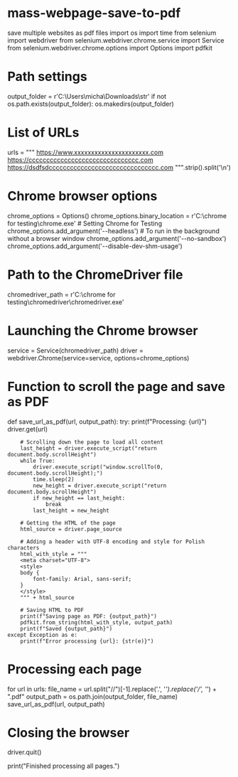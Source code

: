 # mass-webpage-save-to-pdf
save multiple websites as pdf files
import os
import time
from selenium import webdriver
from selenium.webdriver.chrome.service import Service
from selenium.webdriver.chrome.options import Options
import pdfkit

# Path settings
output_folder = r'C:\Users\micha\Downloads\str'
if not os.path.exists(output_folder):
    os.makedirs(output_folder)

# List of URLs
urls = """
https://www.xxxxxxxxxxxxxxxxxxxxxx.com
https://ccccccccccccccccccccccccccccccc.com
https://dsdfsdccccccccccccccccccccccccccccccc.com
""".strip().split('\n')

# Chrome browser options
chrome_options = Options()
chrome_options.binary_location = r'C:\chrome for testing\chrome.exe'  # Setting Chrome for Testing
chrome_options.add_argument('--headless')  # To run in the background without a browser window
chrome_options.add_argument('--no-sandbox')
chrome_options.add_argument('--disable-dev-shm-usage')

# Path to the ChromeDriver file
chromedriver_path = r'C:\chrome for testing\chromedriver\chromedriver.exe'

# Launching the Chrome browser
service = Service(chromedriver_path)
driver = webdriver.Chrome(service=service, options=chrome_options)

# Function to scroll the page and save as PDF
def save_url_as_pdf(url, output_path):
    try:
        print(f"Processing: {url}")
        driver.get(url)
        
        # Scrolling down the page to load all content
        last_height = driver.execute_script("return document.body.scrollHeight")
        while True:
            driver.execute_script("window.scrollTo(0, document.body.scrollHeight);")
            time.sleep(2)
            new_height = driver.execute_script("return document.body.scrollHeight")
            if new_height == last_height:
                break
            last_height = new_height
        
        # Getting the HTML of the page
        html_source = driver.page_source

        # Adding a header with UTF-8 encoding and style for Polish characters
        html_with_style = """
        <meta charset="UTF-8">
        <style>
        body {
            font-family: Arial, sans-serif;
        }
        </style>
        """ + html_source

        # Saving HTML to PDF
        print(f"Saving page as PDF: {output_path}")
        pdfkit.from_string(html_with_style, output_path)
        print(f"Saved {output_path}")
    except Exception as e:
        print(f"Error processing {url}: {str(e)}")

# Processing each page
for url in urls:
    file_name = url.split("//")[-1].replace('.', '_').replace('/', '_') + ".pdf"
    output_path = os.path.join(output_folder, file_name)
    save_url_as_pdf(url, output_path)

# Closing the browser
driver.quit()

print("Finished processing all pages.")
